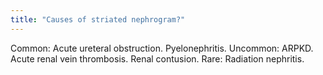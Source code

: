 ```yaml
---
title: "Causes of striated nephrogram?"
---
```

Common: Acute ureteral obstruction. Pyelonephritis. Uncommon: ARPKD. Acute renal vein thrombosis. Renal contusion. Rare: Radiation nephritis.

